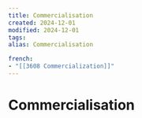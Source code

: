```yaml
---
title: Commercialisation
created: 2024-12-01
modified: 2024-12-01
tags: 
alias: Commercialisation

french:
- "[[3608 Commercialization]]"
---
```

# Commercialisation
